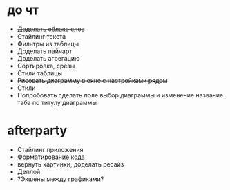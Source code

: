 # до чт #
* ~~Доделать облако слов~~
* ~~Стайлинг текста~~
* Фильтры из таблицы
* Доделать пайчарт
* Доделать агрегацию
* Сортировка, срезы
* Стили таблицы
* ~~Рисовать диаграмму в окне с настройками рядом~~
* Стили
* Попробовать сделать поле выбор диаграммы и изменение название таба по титулу диаграммы

# afterparty #
* Стайлинг приложения
* Форматирование кода
* вернуть картинки, доделать ресайз
* Деплой
* ?Экшены между графиками?